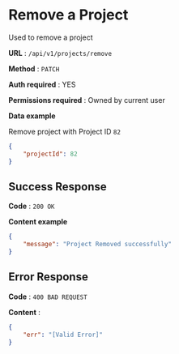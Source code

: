 # Remove a Project

Used to remove a project

**URL** : `/api/v1/projects/remove`

**Method** : `PATCH`

**Auth required** : YES

**Permissions required** : Owned by current user

**Data example**

Remove project with Project ID `82`

```json
{
    "projectId": 82
}
```

## Success Response

**Code** : `200 OK`

**Content example**

```json
{
    "message": "Project Removed successfully"
}
```

## Error Response

**Code** : `400 BAD REQUEST`

**Content** :

```json
{
    "err": "[Valid Error]"
}
```